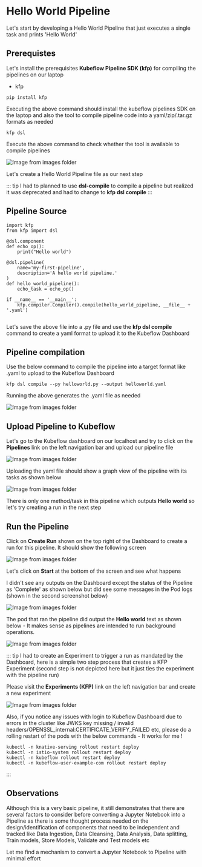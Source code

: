 # Hello World Pipeline

Let's start by developing a Hello World Pipeline that just executes a single task and prints 'Hello World'

## Prerequistes
Let's install the prerequisites **Kubeflow Pipeline SDK (kfp)** for compiling the pipelines on our laptop
* kfp


```
pip install kfp
```
Executing the above command should install the kubeflow pipelines SDK on the laptop and also the tool to compile pipeline code into a yaml/zip/.tar.gz formats as needed

```
kfp dsl
```
Execute the above command to check whether the tool is available to compile pipelines

![Image from images folder](~@source/images/pipelines/hellopipeline/kfp_dsl_compile.png)

Let's create a Hello World Pipeline file as our next step

::: tip
I had to planned to use **dsl-compile** to compile a pipeline but realized it was deprecated and had to change to **kfp dsl compile** 
:::

## Pipeline Source

```
import kfp
from kfp import dsl

@dsl.component
def echo_op():
    print("Hello world")

@dsl.pipeline(
    name='my-first-pipeline',
    description='A hello world pipeline.'
)
def hello_world_pipeline():
    echo_task = echo_op()

if __name__ == '__main__':
    kfp.compiler.Compiler().compile(hello_world_pipeline, __file__ + '.yaml')


```

Let's save the above file into a .py file and use the **kfp dsl compile** command to create a yaml format to upload it to the Kubeflow Dashboard 

## Pipeline compilation 

Use the below command to compile the pipeline into a target format like .yaml to upload to the Kubeflow Dashboard

```
kfp dsl compile --py helloworld.py --output helloworld.yaml
```

Running the above generates the .yaml file as needed

![Image from images folder](~@source/images/pipelines/hellopipeline/kfp_dsl_compile_yaml.png)

## Upload Pipeline to Kubeflow

Let's go to the Kubeflow dashboard on our localhost and try to click on the **Pipelines** link on the left navigation bar and upload our pipeline file

![Image from images folder](~@source/images/pipelines/hellopipeline/kfp_yaml_upload.png)

Uploading the yaml file should show a graph view of the pipeline with its tasks as shown below

![Image from images folder](~@source/images/pipelines/hellopipeline/kfp_pipeline_graph.png)

There is only one method/task in this pipeline which outputs **Hello world** so let's try creating a run in the next step

## Run the Pipeline

Click on **Create Run** shown on the top right of the Dashboard to create a run for this pipeline. It should show the following screen

![Image from images folder](~@source/images/pipelines/hellopipeline/kfp_pipeline_hw_run.png)

Let's click on **Start** at the bottom of the screen and see what happens

I didn't see any outputs on the Dashboard except the status of the Pipeline as 'Complete' as shown below but did see some messages in the Pod logs (shown in the second screenshot below)

![Image from images folder](~@source/images/pipelines/hellopipeline/kfp_hw_dashboard_output.png)

The pod that ran the pipeline did output the **Hello world** text as shown below - It makes sense as pipelines are intended to run background operations.

![Image from images folder](~@source/images/pipelines/hellopipeline/kfp_hw_pod_output.png)

::: tip
I had to create an Experiment to trigger a run as mandated by the Dashboard, here is a simple two step process that creates a KFP Experiment (second step is not depicted here but it just ties the experiment with the pipeline run)

Please visit the **Experiments (KFP)** link on the left navigation bar and create a new experiment

![Image from images folder](~@source/images/pipelines/hellopipeline/kfp_new_exp.png)

Also, if you notice any issues with login to Kubeflow Dashboard due to errors in the cluster like JWKS key missing / invalid headers/OPENSSL_internal:CERTIFICATE_VERIFY_FAILED etc, please do a rolling restart of the pods with the below commands - It works for me !

```
kubectl -n knative-serving rollout restart deploy
kubectl -n istio-system rollout restart deploy
kubectl -n kubeflow rollout restart deploy
kubectl -n kubeflow-user-example-com rollout restart deploy
```


:::

## Observations
Although this is a very basic pipeline, it still demonstrates that there are several factors to consider before converting a Jupyter Notebook into a Pipeline as there is some thought process needed on the design/identification of components that need to be independent and tracked like Data Ingestion, Data Cleansing, Data Analysis, Data splitting, Train models, Store Models, Validate and Test models etc

Let me find a mechanism to convert a Jupyter Notebook to Pipeline with minimal effort






